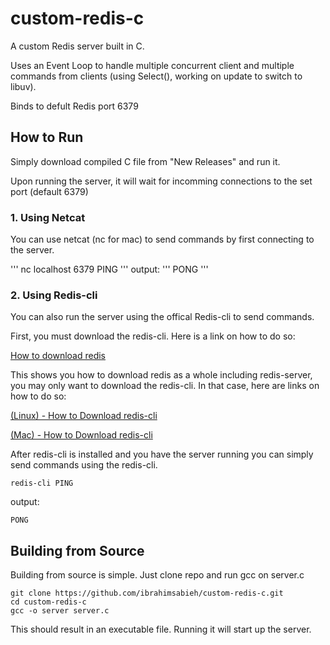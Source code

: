 # custom-redis-c

A custom Redis server built in C.

Uses an Event Loop to handle multiple concurrent client and multiple commands from clients (using Select(), working on update to switch to libuv).

Binds to defult Redis port 6379

## How to Run

Simply download compiled C file from "New Releases" and run it.

Upon running the server, it will wait for incomming connections to the set port (default 6379)

### 1. Using Netcat

You can use netcat (nc for mac) to send commands by first connecting to the server.

'''
nc localhost 6379
PING
'''
output:
'''
PONG
'''

### 2. Using Redis-cli

You can also run the server using the offical Redis-cli to send commands.

First, you must download the redis-cli. Here is a link on how to do so:

[How to download redis](https://redis.io/docs/latest/operate/oss_and_stack/install/install-redis/)

This shows you how to download redis as a whole including redis-server, you may only want to download the redis-cli.
In that case, here are links on how to do so:

[(Linux) - How to Download redis-cli](https://www.baeldung.com/linux/redis-client-alone-installation)

[(Mac) - How to Download redis-cli](https://medium.com/nioya/how-to-install-redis-cli-on-mac-os-x-via-homebrew-without-redis-installation-46d9178ceaa8)

After redis-cli is installed and you have the server running you can simply send commands using the redis-cli.

```
redis-cli PING
```
output:
```
PONG
```

## Building from Source

Building from source is simple. Just clone repo and run gcc on server.c

```
git clone https://github.com/ibrahimsabieh/custom-redis-c.git
cd custom-redis-c
gcc -o server server.c
```

This should result in an executable file. Running it will start up the server.
